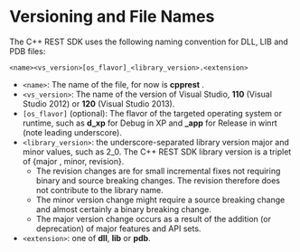 # Versioning and File Names

The C++ REST SDK uses the following naming convention for DLL, LIB and PDB files:

`<name><vs_version>[os_flavor]_<library_version>.<extension>`

*   `<name>`: The name of the file, for now is **cpprest** .
*   `<vs_version>`: The name of the version of Visual Studio, **110** (Visual Studio 2012) or **120** (Visual Studio 2013).
*   `[os_flavor]` (optional): The flavor of the targeted operating system or runtime, such as **d_xp** for Debug in XP and **_app** for Release in winrt (note leading underscore).
*   `<library_version>`: the underscore-separated library version major and minor values, such as 2_0\. The C++ REST SDK library version is a triplet of {major , minor, revision}.
    *   The revision changes are for small incremental fixes not requiring binary and source breaking changes. The revision therefore does not contribute to the library name.
    *   The minor version change might require a source breaking change and almost certainly a binary breaking change.
    *   The major version change occurs as a result of the addition (or deprecation) of major features and API sets.
*   `<extension>`: one of **dll**, **lib** or **pdb**.
